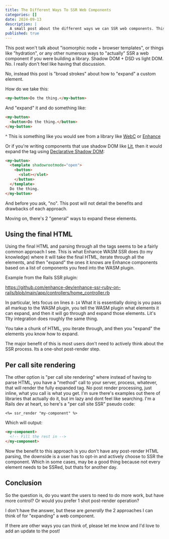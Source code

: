 ```yaml
---
title: The Different Ways To SSR Web Components
categories: []
date: 2024-09-13
description: |
  A small post about the different ways we can SSR web components. This isn't about hydration, or the actual techniques, but rather a general way of "expanding" a custom element tag.
published: true
---
```


This post won't talk about "isomorphic node + browser templates", or things like "hydration", or any other numerous ways to "actually" SSR a web component if you were building a library. Shadow DOM + DSD vs light DOM. No. I really don't feel like having that discussion.

No, instead this post is "broad strokes" about how to "expand" a custom element.

How do we take this:

```html
<my-button>Do the thing.</my-button>
```

And "expand" it and do something like:

```html
<my-button>
  <button>Do the thing.</button>
</my-button>
```

^ This is something like you would see from a library like [WebC](https://github.com/11ty/webc) or [Enhance](https://enhance.dev)

Or if you're writing components that use shadow DOM like [Lit](https://lit.dev), then it would expand the tag using [Declarative Shadow DOM](https://web.dev/articles/declarative-shadow-dom):

```html
<my-button>
  <template shadowrootmode="open">
    <button>
      <slot></slot>
    </button>
  </template>
  Do the thing.
</my-button>
```

And before you ask, "no". This post will not detail the benefits and drawbacks of each approach.

Moving on, there's 2 "general" ways to expand these elements.

## Using the final HTML

Using the final HTML and parsing through all the tags seems to be a fairly common approach I see. This is what Enhance WASM SSR does (to my knowledge) where it will take the final HTML, iterate through all the elements, and then "expand" the ones it knows are Enhance components based on a list of components you feed into the WASM plugin.

Example from the Rails SSR plugin:

<https://github.com/enhance-dev/enhance-ssr-ruby-on-rails/blob/main/app/controllers/home_controller.rb>

<light-code language="ruby"  highlight-lines="{8-14}" style="--syntax-highlight-bg: rgba(0, 250, 25, 0.08);">
  <script type="text/plain" slot="code">
    class HomeController < ApplicationController
      def index
        path = Rails.root.join('lib', 'enhance-ssr.wasm')
        manifest = Extism::Manifest.from_path path
        plugin = Extism::Plugin.new(manifest, wasi:true)

        element_path = Rails.root.join('app', 'views', 'elements')
        elements = read_elements(element_path)
        markup = "<my-header>Hello World</my-header>"
        initial_state = {}
        data = { "markup" => markup, "elements" => elements, "initialState" => initial_state }
        payload = JSON.pretty_generate(data)
        html_document = JSON.parse(plugin.call("ssr", payload))["document"]
        render html: html_document.html_safe
      end
    end

    def read_elements(directory)
      elements = {}
      Dir.foreach(directory) do |filename|
        next if filename == '.' || filename == '..' # Skip current and parent directory entries
        file_path = File.join(directory, filename)
        if File.file?(file_path)
          key = File.basename(filename, ".*")
          elements[key] = File.read(file_path)
        end
      end
      elements
    end
  </script>
</light-code>

In particular, lets focus on lines `8-14` What it is essentially doing is you pass all markup to the WASM plugin, you tell the WASM plugin what elements it can expand, and then it will go through and expand those elements. Lit's 11ty integration does roughly the same thing.

You take a chunk of HTML, you iterate through, and then you "expand" the elements you know how to expand.

The major benefit of this is most users don't need to actively think about the SSR process. Its a one-shot post-render step.

## Per call site rendering

The other option is "per call site rendering" where instead of having to parse HTML, you have a "method" call to your server, process, whatever, that will render the fully expanded tag. No post render processing, just inline, what you call is what you get. I'm sure there's examples out there of libraries that actually do it, but im lazy and dont feel like searching. I'm a Rails dev at heart, so here's a "per call site SSR" pseudo code:

```erb
<%= ssr_render "my-component" %>
```

Which will output:

```html
<my-component>
  <!-- Fill the rest in -->
</my-component>
```

Now the benefit to this approach is you don't have any post-render HTML parsing, the downside is a user has to opt-in and actively choose to SSR the component. Which in some cases, may be a good thing because not every element needs to be SSRed, but thats for another day.

## Conclusion

So the question is, do you want the users to need to do more work, but have more control? Or would you prefer 1 shot post-render operation?

I don't have the answer, but these are *generally* the 2 approaches I can think of for "expanding" a web component.

If there are other ways you can think of, please let me know and I'd love to add an update to the post!
